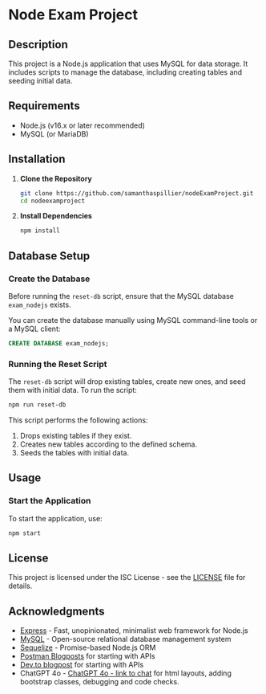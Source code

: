 

# Node Exam Project

## Description
This project is a Node.js application that uses MySQL for data storage. It includes scripts to manage the database, including creating tables and seeding initial data.


## Requirements
- Node.js (v16.x or later recommended)
- MySQL (or MariaDB)

## Installation

1. **Clone the Repository**
   ```bash
   git clone https://github.com/samanthaspillier/nodeExamProject.git
   cd nodeexamproject
   ```

2. **Install Dependencies**
   ```bash
   npm install
   ```

## Database Setup

### Create the Database

Before running the `reset-db` script, ensure that the MySQL database `exam_nodejs` exists.

You can create the database manually using MySQL command-line tools or a MySQL client:

```sql
CREATE DATABASE exam_nodejs;
```

### Running the Reset Script

The `reset-db` script will drop existing tables, create new ones, and seed them with initial data. To run the script:

```bash
npm run reset-db
```

This script performs the following actions:
1. Drops existing tables if they exist.
2. Creates new tables according to the defined schema.
3. Seeds the tables with initial data.

## Usage

### Start the Application

To start the application, use:

```bash
npm start
```


## License

This project is licensed under the ISC License - see the [LICENSE](LICENSE) file for details.

## Acknowledgments

- [Express](https://expressjs.com/) - Fast, unopinionated, minimalist web framework for Node.js
- [MySQL](https://www.mysql.com/) - Open-source relational database management system
- [Sequelize](https://sequelize.org/) - Promise-based Node.js ORM 
- [Postman Blogposts](https://blog.postman.com/how-to-build-an-api/) for starting with APIs
- [Dev.to blogpost](https://dev.to/jaimaldullat/a-step-by-step-guide-to-creating-a-restful-api-using-nodejs-and-express-including-crud-operations-and-authentication-2mo2#setting-up-the-development-environment) for starting with APIs
- ChatGPT 4o - [ChatGPT 4o - link to chat](https://chatgpt.com/share/2fd4017b-4c36-4464-8702-e8ade6aea748) for html layouts, adding bootstrap classes, debugging and code checks.
```

